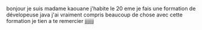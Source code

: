 bonjour je suis madame kaouane j'habite le 20 eme
je fais une formation de dévelopeuse java
j'ai vraiment compris beaucoup de chose avec cette formation
je tien a te remercier
jjjjjjj
